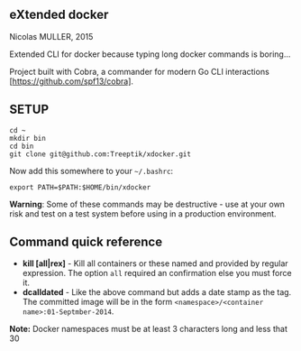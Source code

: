 ## eXtended docker

Nicolas MULLER, 2015

Extended CLI for docker because typing long docker commands is boring...

Project built with Cobra, a commander for modern Go CLI interactions [https://github.com/spf13/cobra].

## SETUP

```
cd ~
mkdir bin
cd bin
git clone git@github.com:Treeptik/xdocker.git
```
Now add this somewhere to your ``~/.bashrc``:

```
export PATH=$PATH:$HOME/bin/xdocker
```

**Warning**: Some of these commands may be destructive - use at your own risk
and test on a test system before using in a production environment.

## Command quick reference

* **kill [all|rex]** - Kill all containers or these named and provided by regular expression.
  The option ``all`` required an confirmation else you must force it.
* **dcalldated** - Like the above command but adds a date stamp as the tag.
  The committed image will be in the form ``<namespace>/<container name>:01-Septmber-2014``.


**Note:** Docker namespaces must be at least 3 characters long and less that 30
